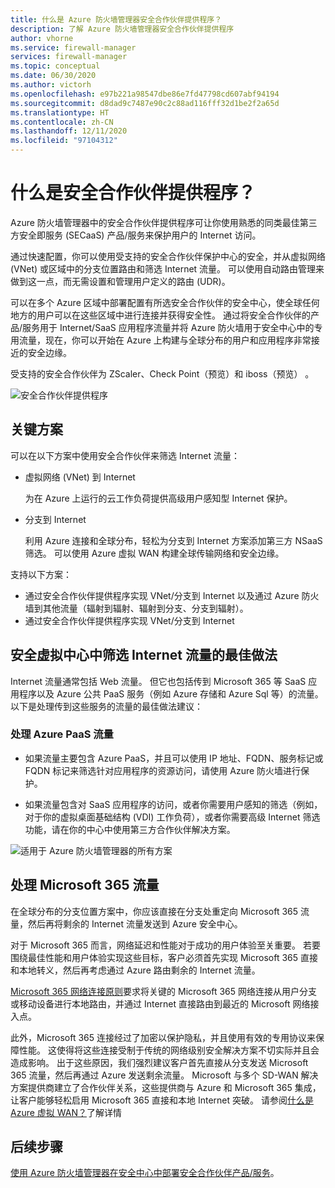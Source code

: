 ```yaml
---
title: 什么是 Azure 防火墙管理器安全合作伙伴提供程序？
description: 了解 Azure 防火墙管理器安全合作伙伴提供程序
author: vhorne
ms.service: firewall-manager
services: firewall-manager
ms.topic: conceptual
ms.date: 06/30/2020
ms.author: victorh
ms.openlocfilehash: e97b221a98547dbe86e7fd47798cd607abf94194
ms.sourcegitcommit: d8dad9c7487e90c2c88ad116fff32d1be2f2a65d
ms.translationtype: HT
ms.contentlocale: zh-CN
ms.lasthandoff: 12/11/2020
ms.locfileid: "97104312"
---
```

# <a name="what-are-security-partner-providers"></a>什么是安全合作伙伴提供程序？

Azure 防火墙管理器中的安全合作伙伴提供程序可让你使用熟悉的同类最佳第三方安全即服务 (SECaaS) 产品/服务来保护用户的 Internet 访问。

通过快速配置，你可以使用受支持的安全合作伙伴保护中心的安全，并从虚拟网络 (VNet) 或区域中的分支位置路由和筛选 Internet 流量。 可以使用自动路由管理来做到这一点，而无需设置和管理用户定义的路由 (UDR)。

可以在多个 Azure 区域中部署配置有所选安全合作伙伴的安全中心，使全球任何地方的用户可以在这些区域中进行连接并获得安全性。 通过将安全合作伙伴的产品/服务用于 Internet/SaaS 应用程序流量并将 Azure 防火墙用于安全中心中的专用流量，现在，你可以开始在 Azure 上构建与全球分布的用户和应用程序非常接近的安全边缘。

受支持的安全合作伙伴为 ZScaler、Check Point（预览）和 iboss（预览）  。

![安全合作伙伴提供程序](media/trusted-security-partners/trusted-security-partners.png)

## <a name="key-scenarios"></a>关键方案

可以在以下方案中使用安全合作伙伴来筛选 Internet 流量：

- 虚拟网络 (VNet) 到 Internet

   为在 Azure 上运行的云工作负荷提供高级用户感知型 Internet 保护。

- 分支到 Internet

   利用 Azure 连接和全球分布，轻松为分支到 Internet 方案添加第三方 NSaaS 筛选。 可以使用 Azure 虚拟 WAN 构建全球传输网络和安全边缘。

支持以下方案：
- 通过安全合作伙伴提供程序实现 VNet/分支到 Internet 以及通过 Azure 防火墙到其他流量（辐射到辐射、辐射到分支、分支到辐射）。
- 通过安全合作伙伴提供程序实现 VNet/分支到 Internet

## <a name="best-practices-for-internet-traffic-filtering-in-secured-virtual-hubs"></a>安全虚拟中心中筛选 Internet 流量的最佳做法

Internet 流量通常包括 Web 流量。 但它也包括传到 Microsoft 365 等 SaaS 应用程序以及 Azure 公共 PaaS 服务（例如 Azure 存储和 Azure Sql 等）的流量。 以下是处理传到这些服务的流量的最佳做法建议：

### <a name="handling-azure-paas-traffic"></a>处理 Azure PaaS 流量
 
- 如果流量主要包含 Azure PaaS，并且可以使用 IP 地址、FQDN、服务标记或 FQDN 标记来筛选针对应用程序的资源访问，请使用 Azure 防火墙进行保护。

- 如果流量包含对 SaaS 应用程序的访问，或者你需要用户感知的筛选（例如，对于你的虚拟桌面基础结构 (VDI) 工作负荷），或者你需要高级 Internet 筛选功能，请在你的中心中使用第三方合作伙伴解决方案。

![适用于 Azure 防火墙管理器的所有方案](media/trusted-security-partners/all-scenarios.png)

## <a name="handling-microsoft-365-traffic"></a>处理 Microsoft 365 流量

在全球分布的分支位置方案中，你应该直接在分支处重定向 Microsoft 365 流量，然后再将剩余的 Internet 流量发送到 Azure 安全中心。

对于 Microsoft 365 而言，网络延迟和性能对于成功的用户体验至关重要。 若要围绕最佳性能和用户体验实现这些目标，客户必须首先实现 Microsoft 365 直接和本地转义，然后再考虑通过 Azure 路由剩余的 Internet 流量。

[Microsoft 365 网络连接原则](/microsoft-365/enterprise/microsoft-365-network-connectivity-principles)要求将关键的 Microsoft 365 网络连接从用户分支或移动设备进行本地路由，并通过 Internet 直接路由到最近的 Microsoft 网络接入点。

此外，Microsoft 365 连接经过了加密以保护隐私，并且使用有效的专用协议来保障性能。 这使得将这些连接受制于传统的网络级别安全解决方案不切实际并且会造成影响。 出于这些原因，我们强烈建议客户首先直接从分支发送 Microsoft 365 流量，然后再通过 Azure 发送剩余流量。 Microsoft 与多个 SD-WAN 解决方案提供商建立了合作伙伴关系，这些提供商与 Azure 和 Microsoft 365 集成，让客户能够轻松启用 Microsoft 365 直接和本地 Internet 突破。 请参阅[什么是 Azure 虚拟 WAN？](../virtual-wan/virtual-wan-about.md)了解详情

## <a name="next-steps"></a>后续步骤

[使用 Azure 防火墙管理器在安全中心中部署安全合作伙伴产品/服务](deploy-trusted-security-partner.md)。
